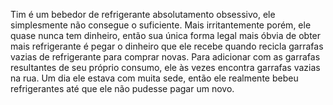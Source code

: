 Tim é um bebedor de refrigerante absolutamento obsessivo, ele simplesmente não consegue o suficiente. Mais irritantemente porém, ele quase nunca tem dinheiro, então sua única forma legal mais óbvia de obter mais refrigerante é pegar o dinheiro que ele recebe quando recicla garrafas vazias de refrigerante para comprar novas. Para adicionar com as garrafas resultantes de seu próprio consumo, ele às vezes encontra garrafas vazias na rua. Um dia ele estava com muita sede, então ele realmente bebeu refrigerantes até que ele não pudesse pagar um novo.
